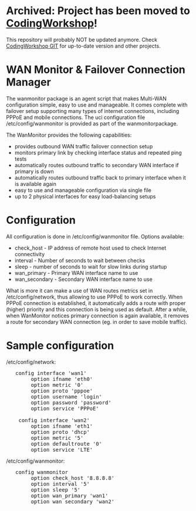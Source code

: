 # Archived: Project has been moved to [CodingWorkshop](https://git.codingworkshop.eu.org/)!

This repository will probably NOT be updated anymore.
Check [CodingWorkshop GIT](https://git.codingworkshop.eu.org/) for up-to-date version and other projects.


# WAN Monitor &amp; Failover Connection Manager

The wanmonitor package is an agent script that makes Multi-WAN configuration simple,
easy to use and manageable. It comes complete with failover setup supporting many
types of internet connections, including PPPoE and mobile connections. The uci
configuration file /etc/config/wanmonitor is provided as part of the wanmonitorpackage.

The WanMonitor provides the following capabilities:
* provides outbound WAN traffic failover connection setup
* monitors primary link by checking interface status and repeated ping tests
* automatically routes outbound traffic to secondary WAN interface if primary is down
* automatically routes outbound traffic back to primary interface when it is available again
* easy to use and manageable configuration via single file
* up to 2 physical interfaces for easy load-balancing setups


# Configuration

All configuration is done in /etc/config/wanmonitor file. Options available:
* check_host - IP address of remote host used to check Internet connectivity
* interval - Number of seconds to wait between checks
* sleep - number of seconds to wait for slow links during startup
* wan_primary - Primary WAN interface name to use
* wan_secondary - Secondary WAN interface name to use

What is more it can make a use of WAN routes metrics set in /etc/config/network,
thus allowing to use PPPoE to work correctly. When PPPoE connection is established,
it automatically adds a route with proper (higher) priority and this connection
is being used as default. After a while, when WanMonitor notices primary connection
is again available, it removes a route for secondary WAN connection (eg. in order to
save mobile traffic).


# Sample configuration

/etc/config/network:
<pre>	config interface 'wan1'
        option ifname 'eth0'
        option metric '0'
        option proto 'pppoe'
        option username 'login'
        option password 'password'
        option service 'PPPoE'

	config interface 'wan2'
        option ifname 'eth1'
        option proto 'dhcp'
        option metric '5'
        option defaultroute '0'
        option service 'LTE'</pre>

/etc/config/wanmonitor:
<pre>	config wanmonitor
        option check_host '8.8.8.8'
        option interval '5'
        option sleep '5'
        option wan_primary 'wan1'
        option wan_secondary 'wan2'</pre>

